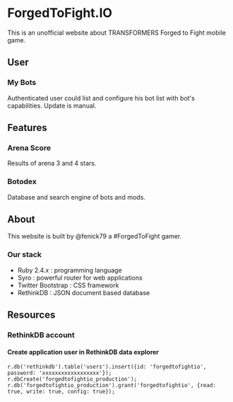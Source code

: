 # ForgedToFight.IO

This is an unofficial website about TRANSFORMERS Forged to Fight mobile game.

## User

### My Bots

Authenticated user could list and configure his bot list with bot's capabilities. Update is manual.

## Features

### Arena Score

Results of arena 3 and 4 stars.

### Botodex

Database and search engine of bots and mods.

## About

This website is built by @fenick79 a #ForgedToFight gamer.

### Our stack

 * Ruby 2.4.x : programming language
 * Syro : powerful router for web applications
 * Twitter Bootstrap : CSS framework
 * RethinkDB : JSON document based database

## Resources 

### RethinkDB account

#### Create application user in RethinkDB data explorer

    r.db('rethinkdb').table('users').insert({id: 'forgedtofightio', password: 'xxxxxxxxxxxxxxxxxx'});
    r.dbCreate('forgedtofightio_production');
    r.db('forgedtofightio_production').grant('forgedtofightio', {read: true, write: true, config: true});
